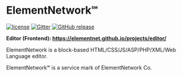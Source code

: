 # ElementNetwork℠
[![license](https://img.shields.io/github/license/elementnet/elementnet.github.io.svg)](https://elementnet.github.io/LICENSE.txt)
[![Gitter](https://img.shields.io/gitter/room/elementnet/chat.svg)](https://gitter.im/elementnet/chat)
[![GitHub release](https://img.shields.io/github/release/elementnet/elementnet.github.io.svg)](https://github.com/elementnet/elementnet.github.io/releases)

**Editor (Frontend): <https://elementnet.github.io/projects/editor/>**

ElementNetwork is a block-based HTML/CSS/JS/ASP/PHP/XML/Web Language editor.

ElementNetwork℠ is a service mark of ElementNetwork Co.
